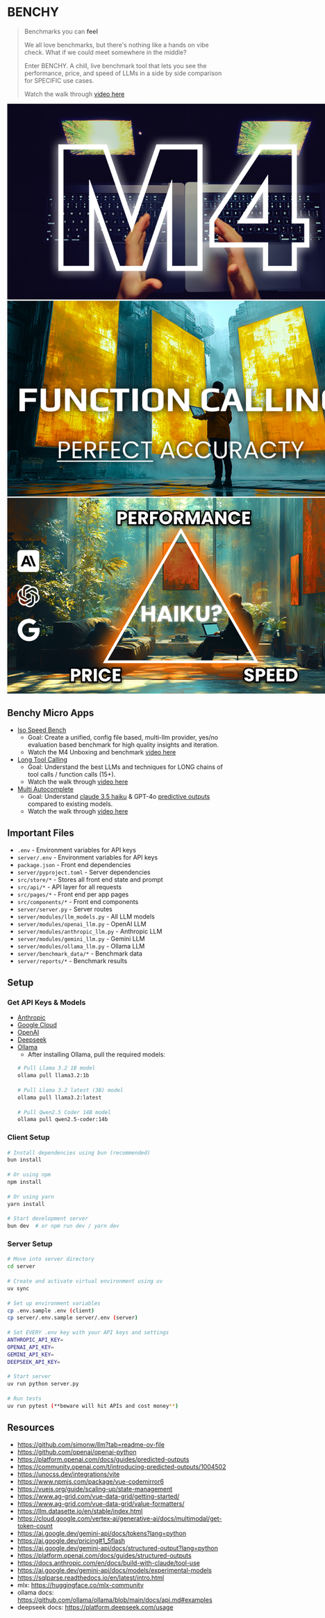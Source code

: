 # BENCHY
> Benchmarks you can **feel**
>
> We all love benchmarks, but there's nothing like a hands on vibe check. What if we could meet somewhere in the middle?
> 
> Enter BENCHY. A chill, live benchmark tool that lets you see the performance, price, and speed of LLMs in a side by side comparison for SPECIFIC use cases.
>
> Watch the walk through [video here](https://youtu.be/OwUm-4I22QI)

<img src="./images/m4-max-mac-book-pro-benchmarked.png" alt="m4-mac-book-pro" style="max-width: 800px;">

<img src="./images/parallel-function-calling.png" alt="parallel-function-calling" style="max-width: 800px;">

<img src="./images/perf-price-speed-pick-two.png" alt="pick-two" style="max-width: 800px;">

## Benchy Micro Apps
- [Iso Speed Bench](src/pages/IsoSpeedBench.vue)
  - Goal: Create a unified, config file based, multi-llm provider, yes/no evaluation based benchmark for high quality insights and iteration.
  - Watch the M4 Unboxing and benchmark [video here](https://youtu.be/OwUm-4I22QI)
- [Long Tool Calling](src/pages/AppMultiToolCall.vue)
  - Goal: Understand the best LLMs and techniques for LONG chains of tool calls / function calls (15+).
  - Watch the walk through [video here](https://youtu.be/ZlljCLhq814)
- [Multi Autocomplete](src/pages/AppMultiAutocomplete.vue)
  - Goal: Understand [claude 3.5 haiku](https://www.anthropic.com/claude/haiku) & GPT-4o [predictive outputs](https://platform.openai.com/docs/guides/predicted-outputs) compared to existing models. 
  - Watch the walk through [video here](https://youtu.be/1ObiaSiA8BQ)

## Important Files
- `.env` - Environment variables for API keys
- `server/.env` - Environment variables for API keys
- `package.json` - Front end dependencies
- `server/pyproject.toml` - Server dependencies
- `src/store/*` - Stores all front end state and prompt
- `src/api/*` - API layer for all requests
- `src/pages/*` - Front end per app pages
- `src/components/*` - Front end components
- `server/server.py` - Server routes
- `server/modules/llm_models.py` - All LLM models
- `server/modules/openai_llm.py` - OpenAI LLM
- `server/modules/anthropic_llm.py` - Anthropic LLM
- `server/modules/gemini_llm.py` - Gemini LLM
- `server/modules/ollama_llm.py` - Ollama LLM
- `server/benchmark_data/*` - Benchmark data
- `server/reports/*` - Benchmark results

## Setup

### Get API Keys & Models
- [Anthropic](https://docs.anthropic.com/en/api/getting-started)
- [Google Cloud](https://ai.google.dev/gemini-api/docs/api-key)
- [OpenAI](https://help.openai.com/en/articles/4936850-where-do-i-find-my-openai-api-key)
- [Deepseek](https://platform.deepseek.com/)
- [Ollama](https://ollama.ai/download)
  - After installing Ollama, pull the required models:
  ```bash
  # Pull Llama 3.2 1B model
  ollama pull llama3.2:1b
  
  # Pull Llama 3.2 latest (3B) model
  ollama pull llama3.2:latest
  
  # Pull Qwen2.5 Coder 14B model
  ollama pull qwen2.5-coder:14b
  ```

### Client Setup
```bash
# Install dependencies using bun (recommended)
bun install

# Or using npm
npm install

# Or using yarn
yarn install

# Start development server
bun dev  # or npm run dev / yarn dev
```

### Server Setup
```bash
# Move into server directory
cd server

# Create and activate virtual environment using uv
uv sync

# Set up environment variables
cp .env.sample .env (client)
cp server/.env.sample server/.env (server)

# Set EVERY .env key with your API keys and settings
ANTHROPIC_API_KEY=
OPENAI_API_KEY=
GEMINI_API_KEY=
DEEPSEEK_API_KEY=

# Start server
uv run python server.py

# Run tests
uv run pytest (**beware will hit APIs and cost money**)
```

## Resources
- https://github.com/simonw/llm?tab=readme-ov-file
- https://github.com/openai/openai-python
- https://platform.openai.com/docs/guides/predicted-outputs
- https://community.openai.com/t/introducing-predicted-outputs/1004502
- https://unocss.dev/integrations/vite
- https://www.npmjs.com/package/vue-codemirror6
- https://vuejs.org/guide/scaling-up/state-management
- https://www.ag-grid.com/vue-data-grid/getting-started/
- https://www.ag-grid.com/vue-data-grid/value-formatters/
- https://llm.datasette.io/en/stable/index.html
- https://cloud.google.com/vertex-ai/generative-ai/docs/multimodal/get-token-count
- https://ai.google.dev/gemini-api/docs/tokens?lang=python
- https://ai.google.dev/pricing#1_5flash
- https://ai.google.dev/gemini-api/docs/structured-output?lang=python
- https://platform.openai.com/docs/guides/structured-outputs
- https://docs.anthropic.com/en/docs/build-with-claude/tool-use
- https://ai.google.dev/gemini-api/docs/models/experimental-models
- https://sqlparse.readthedocs.io/en/latest/intro.html
- mlx: https://huggingface.co/mlx-community
- ollama docs: https://github.com/ollama/ollama/blob/main/docs/api.md#examples
- deepseek docs: https://platform.deepseek.com/usage